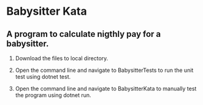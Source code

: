 # Babysitter Kata
A program to calculate nigthly pay for a babysitter.
-
1. Download the files to local directory.

2. Open the command line and navigate to BabysitterTests to run the unit test using dotnet test.

3. Open the command line and navigate to BabysitterKata to manually test the program using dotnet run.
